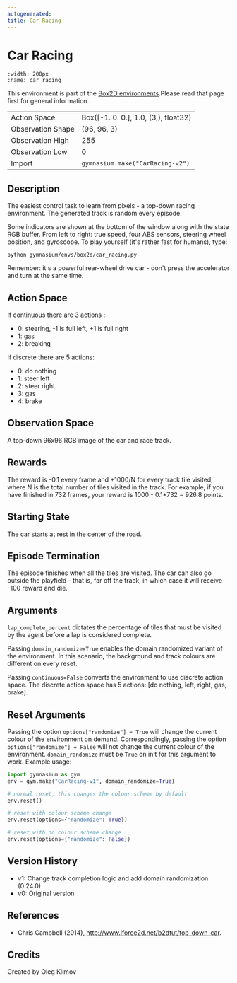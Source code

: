 ```yaml
---
autogenerated:
title: Car Racing
---
```


# Car Racing

```{figure} ../../_static/videos/box2d/car_racing.gif
:width: 200px
:name: car_racing
```

This environment is part of the <a href='..'>Box2D environments</a>.Please read that page first for general information.

|   |   |
|---|---|
| Action Space | Box([-1.  0.  0.], 1.0, (3,), float32) |
| Observation Shape | (96, 96, 3) |
| Observation High | 255 |
| Observation Low | 0 |
| Import | `gymnasium.make("CarRacing-v2")` |


## Description
The easiest control task to learn from pixels - a top-down
racing environment. The generated track is random every episode.

Some indicators are shown at the bottom of the window along with the
state RGB buffer. From left to right: true speed, four ABS sensors,
steering wheel position, and gyroscope.
To play yourself (it's rather fast for humans), type:
```
python gymnasium/envs/box2d/car_racing.py
```
Remember: it's a powerful rear-wheel drive car - don't press the accelerator
and turn at the same time.

## Action Space
If continuous there are 3 actions :
- 0: steering, -1 is full left, +1 is full right
- 1: gas
- 2: breaking

If discrete there are 5 actions:
- 0: do nothing
- 1: steer left
- 2: steer right
- 3: gas
- 4: brake

## Observation Space

A top-down 96x96 RGB image of the car and race track.

## Rewards
The reward is -0.1 every frame and +1000/N for every track tile visited,
where N is the total number of tiles visited in the track. For example,
if you have finished in 732 frames, your reward is
1000 - 0.1*732 = 926.8 points.

## Starting State
The car starts at rest in the center of the road.

## Episode Termination
The episode finishes when all the tiles are visited. The car can also go
outside the playfield - that is, far off the track, in which case it will
receive -100 reward and die.

## Arguments
`lap_complete_percent` dictates the percentage of tiles that must be visited by
the agent before a lap is considered complete.

Passing `domain_randomize=True` enables the domain randomized variant of the environment.
In this scenario, the background and track colours are different on every reset.

Passing `continuous=False` converts the environment to use discrete action space.
The discrete action space has 5 actions: [do nothing, left, right, gas, brake].

## Reset Arguments
Passing the option `options["randomize"] = True` will change the current colour of the environment on demand.
Correspondingly, passing the option `options["randomize"] = False` will not change the current colour of the environment.
`domain_randomize` must be `True` on init for this argument to work.
Example usage:
```python
import gymnasium as gym
env = gym.make("CarRacing-v1", domain_randomize=True)

# normal reset, this changes the colour scheme by default
env.reset()

# reset with colour scheme change
env.reset(options={"randomize": True})

# reset with no colour scheme change
env.reset(options={"randomize": False})
```

## Version History
- v1: Change track completion logic and add domain randomization (0.24.0)
- v0: Original version

## References
- Chris Campbell (2014), http://www.iforce2d.net/b2dtut/top-down-car.

## Credits
Created by Oleg Klimov
